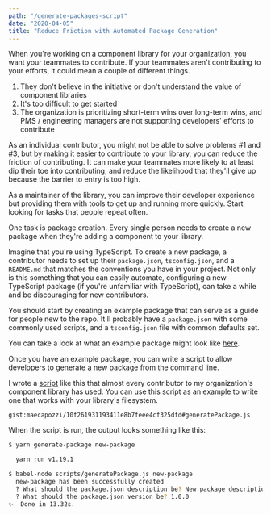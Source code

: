 ```yaml
---
path: "/generate-packages-script"
date: "2020-04-05"
title: "Reduce Friction with Automated Package Generation"
---
```


When you're working on a component library for your organization, you want your teammates to contribute. If your teammates aren't contributing to your efforts, it could mean a couple of different things.

1. They don't believe in the initiative or don't understand the value of component libraries
2. It's too difficult to get started
3. The organization is prioritizing short-term wins over long-term wins, and PMS / engineering managers are not supporting developers' efforts to contribute

As an individual contributor, you might not be able to solve problems #1 and #3, but by making it easier to contribute to your library, you can reduce the friction of contributing. It can make your teammates more likely to at least dip their toe into contributing, and reduce the likelihood that they'll give up because the barrier to entry is too high.

As a maintainer of the library, you can improve their developer experience but providing them with tools to get up and running more quickly. Start looking for tasks that people repeat often.

One task is package creation. Every single person needs to create a new package when they're adding a component to your library.

Imagine that you're using TypeScript. To create a new package, a contributor needs to set up their `package.json`, `tsconfig.json`, and a `README.md` that matches the conventions you have in your project. Not only is this something that you can easily automate, configuring a new TypeScript package (if you're unfamiliar with TypeScript), can take a while and be discouraging for new contributors.

You should start by creating an example package that can serve as a guide for people new to the repo. It'll probably have a `package.json` with some commonly used scripts, and a `tsconfig.json` file with common defaults set.

You can take a look at what an example package might look like [here](https://github.com/maecapozzi/example-package).

Once you have an example package, you can write a script to allow developers to generate a new package from the command line.

I wrote a [script](https://gist.github.com/maecapozzi/346c0f1b7ce2c1ccbe90021b1e6685e9) like this that almost every contributor to my organization's component library has used. You can use this script as an example to write one that works with your library's filesystem.

`gist:maecapozzi/10f261931193411e8b7feee4cf325dfd#generatePackage.js`

When the script is run, the output looks something like this:

```bash
$ yarn generate-package new-package

  yarn run v1.19.1

$ babel-node scripts/generatePackage.js new-package
  new-package has been successfully created
  ? What should the package.json description be? New package description
  ? What should the package.json version be? 1.0.0
✨  Done in 13.32s.
```
